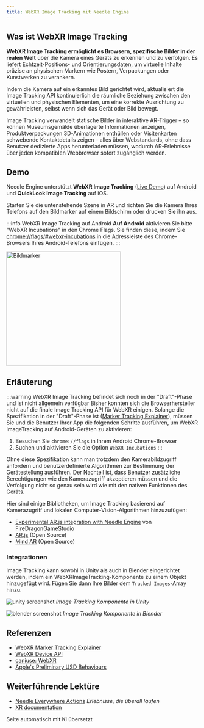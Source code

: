 ```yaml
---
title: WebXR Image Tracking mit Needle Engine
---
```


## Was ist WebXR Image Tracking
**WebXR Image Tracking ermöglicht es Browsern, spezifische Bilder in der realen Welt** über die Kamera eines Geräts zu erkennen und zu verfolgen. Es liefert Echtzeit-Positions- und Orientierungsdaten, um virtuelle Inhalte präzise an physischen Markern wie Postern, Verpackungen oder Kunstwerken zu verankern.

Indem die Kamera auf ein erkanntes Bild gerichtet wird, aktualisiert die Image Tracking API kontinuierlich die räumliche Beziehung zwischen den virtuellen und physischen Elementen, um eine korrekte Ausrichtung zu gewährleisten, selbst wenn sich das Gerät oder Bild bewegt.

Image Tracking verwandelt statische Bilder in interaktive AR-Trigger – so können Museumsgemälde überlagerte Informationen anzeigen, Produktverpackungen 3D-Animationen enthüllen oder Visitenkarten schwebende Kontaktdetails zeigen – alles über Webstandards, ohne dass Benutzer dedizierte Apps herunterladen müssen, wodurch AR-Erlebnisse über jeden kompatiblen Webbrowser sofort zugänglich werden.

## Demo

Needle Engine unterstützt **WebXR Image Tracking** ([Live Demo](https://engine.needle.tools/samples/image-tracking?utm_source=docs&utm_content=xr)) auf Android und **QuickLook Image Tracking** auf iOS.

Starten Sie die untenstehende Szene in AR und richten Sie die Kamera Ihres Telefons auf den Bildmarker auf einem Bildschirm oder drucken Sie ihn aus.

:::info WebXR Image Tracking auf Android
**Auf Android** aktivieren Sie bitte "WebXR Incubations" in den Chrome Flags. Sie finden diese, indem Sie [chrome://flags/#webxr-incubations](chrome://flags/#webxr-incubations) in die Adressleiste des Chrome-Browsers Ihres Android-Telefons einfügen.
:::


<img src="https://engine.needle.tools/samples-uploads/image-tracking/assets/needle-marker.png" alt="Bildmarker" width=300 />

<sample src="https://engine.needle.tools/samples-uploads/image-tracking" />


## Erläuterung


:::warning WebXR Image Tracking befindet sich noch in der "Draft"-Phase und ist nicht allgemein verfügbar
Bisher konnten sich die Browserhersteller nicht auf die finale Image Tracking API für WebXR einigen. Solange die Spezifikation in der "Draft"-Phase ist ([Marker Tracking Explainer](https://github.com/immersive-web/marker-tracking/blob/main/explainer.md)),
müssen Sie und die Benutzer Ihrer App die folgenden Schritte ausführen, um WebXR ImageTracking auf Android-Geräten zu aktivieren:
1. Besuchen Sie ``chrome://flags`` in Ihrem Android Chrome-Browser
2. Suchen und aktivieren Sie die Option `WebXR Incubations`
:::

Ohne diese Spezifikation kann man trotzdem den Kamerabildzugriff anfordern und benutzerdefinierte Algorithmen zur Bestimmung der Gerätestellung ausführen. Der Nachteil ist, dass Benutzer zusätzliche Berechtigungen wie den Kamerazugriff akzeptieren müssen und die Verfolgung nicht so genau sein wird wie mit den nativen Funktionen des Geräts.

Hier sind einige Bibliotheken, um Image Tracking basierend auf Kamerazugriff und lokalen Computer-Vision-Algorithmen hinzuzufügen:
- [Experimental AR.js integration with Needle Engine](https://github.com/FireDragonGameStudio/NeedleAndARjs) von FireDragonGameStudio
- [AR.js](https://github.com/AR-js-org/AR.js) (Open Source)
- [Mind AR](https://github.com/hiukim/mind-ar-js) (Open Source)


### Integrationen
Image Tracking kann sowohl in Unity als auch in Blender eingerichtet werden, indem ein WebXRImageTracking-Komponente zu einem Objekt hinzugefügt wird. Fügen Sie dann Ihre Bilder dem `Tracked Images`-Array hinzu.

![unity screenshot](/imgs/webxr-image-tracking-unity-component.jpg)
*Image Tracking Komponente in Unity*

![blender screenshot](/imgs/webxr-image-tracking-blender-component.jpg)
*Image Tracking Komponente in Blender*

## Referenzen

- [WebXR Marker Tracking Explainer](https://github.com/immersive-web/marker-tracking/blob/main/explainer.md)
- [WebXR Device API](https://www.w3.org/TR/webxr/)
- [caniuse: WebXR](https://caniuse.com/webxr)
- [Apple's Preliminary USD Behaviours](https://developer.apple.com/augmented-reality/quick-look/)


## Weiterführende Lektüre
- [Needle Everywhere Actions](./everywhere-actions.md) *Erlebnisse, die überall laufen*
- [XR documentation](./xr.md)

Seite automatisch mit KI übersetzt